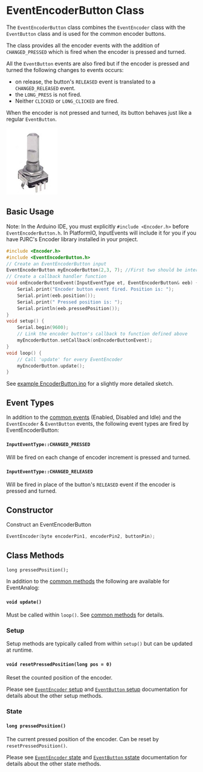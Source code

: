 # EventEncoderButton Class

The `EventEncoderButton` class combines the `EventEncoder` class with the `EventButton` class and  is used for the common encoder buttons.


The class provides all the encoder events with the addition of `CHANGED_PRESSED` which is fired when the encoder is pressed and turned. 

All the `EventButton` events are also fired but if the encoder is pressed and turned the following changes to events occurs:

- on release, the button's `RELEASED` event is translated to a `CHANGED_RELEASED` event.
- the `LONG_PRESS` is not fired.
- Neither `CLICKED` or `LONG_CLICKED` are fired.

When the encoder is not pressed and turned, its button behaves just like a regular `EventButton`.



![button](../images/encoder-button.png)


## Basic Usage

Note: In the Arduino IDE, you must explicitly `#include <Encoder.h>` before `EventEncoderButton.h`. In PlatformIO, InputEvents will include it for you if you have PJRC's Encoder library installed in your project.

```cpp
#include <Encoder.h>
#include <EventEncoderButton.h>
// Create an EventEncoderButton input
EventEncoderButton myEncoderButton(2,3, 7); //First two should be interrupt pins
// Create a callback handler function
void onEncoderButtonEvent(InputEventType et, EventEncoderButton& eeb) {
    Serial.print("Encoder button event fired. Position is: ");
    Serial.print(eeb.position());
    Serial.print(" Pressed position is: ");
    Serial.println(eeb.pressedPosition());
}
void setup() {
    Serial.begin(9600);
    // Link the encoder button's callback to function defined above
    myEncoderButton.setCallback(onEncoderButtonEvent);
}
void loop() {
    // Call 'update' for every EventEncoder
    myEncoderButton.update();
}
```

See [example EncoderButton.ino](../examples/EncoderButton/EncoderButton.ino) for a slightly more detailed sketch.


## Event Types

In addition to the [common events](Common.md#common-events) (Enabled, Disabled and Idle) and the `EventEncoder` & `EventButton` events, the following event types are fired by EventEncoderButton:


#### `InputEventType::CHANGED_PRESSED` 
Will be fired on each change of encoder increment is pressed and turned.

#### `InputEventType::CHANGED_RELEASED` 
Will be fired in place of the button's `RELEASED` event if the encoder is pressed and turned.


## Constructor

Construct an EventEncoderButton
```cpp
EventEncoder(byte encoderPin1, encoderPin2, buttonPin);
```

## Class Methods


    long pressedPosition();



In addition to the [common methods](Common.md#common-methods) the following are available for EventAnalog:

#### `void update()`

Must be called within `loop()`. See [common methods](Common.md#void-update) for details.


### Setup

Setup methods are typically called from within `setup()` but can be updated at runtime.

#### `void resetPressedPosition(long pos = 0)`
Reset the counted position of the encoder. 

Please see [`EventEncoder` setup](EventEncoder.md#setup) and [`EventButton` setup](EventButton.md#setup) documentation for details about the other setup methods.

### State

#### `long pressedPosition()`
The current pressed position of the encoder. Can be reset by `resetPressedPosition()`.


Please see [`EventEncoder` state](EventEncoder.md#setup) and [`EventButton` sstate](EventButton.md#setup) documentation for details about the other state methods.



